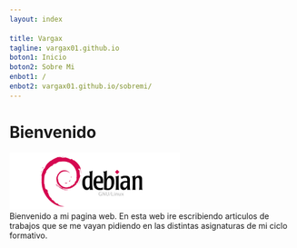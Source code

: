 ```yaml
---
layout: index

title: Vargax	
tagline: vargax01.github.io
boton1: Inicio
boton2: Sobre Mi
enbot1: /
enbot2: vargax01.github.io/sobremi/
---
```


# Bienvenido
![debian](./img/debian_logo.png)
<br>
Bienvenido a mi pagina web. En esta web ire escribiendo articulos de trabajos que se 
me vayan pidiendo en las distintas  asignaturas  de mi ciclo formativo.

